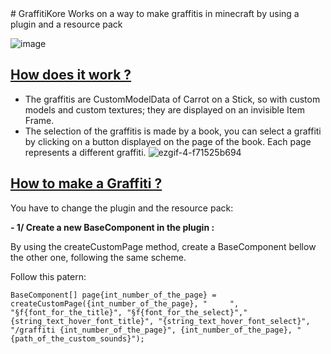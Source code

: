 <meta name="google-site-verification" content="zMb7_mq-2X5Y6_FmzdMLCliCiD6g4whunUlJq_G8Ei8" />
# GraffitiKore
Works on a way to make graffitis in minecraft by using a plugin and a resource pack

![image](https://github.com/user-attachments/assets/82c99938-5273-433a-8faa-7e726a28f1bb)

## <ins>  How does it work ?</ins>

- The graffitis are CustomModelData of Carrot on a Stick, so with custom models and custom textures; they are displayed on an invisible Item Frame.
- The selection of the graffitis is made by a book, you can select a graffiti by clicking on a button displayed on the page of the book. Each page represents a different graffiti.
![ezgif-4-f71525b694](https://github.com/user-attachments/assets/73f8911b-0635-4e86-9b6e-76c926c5ae95)


## <ins>  How to make a Graffiti ?</ins>

You have to change the plugin and the resource pack:

**- 1/ Create a new BaseComponent in the plugin :**

By using the createCustomPage method, create a BaseComponent bellow the other one, following the same scheme.

Follow this patern:

```BaseComponent[] page{int_number_of_the_page} = createCustomPage({int_number_of_the_page}, "     ", "§f{font_for_the_title}", "§f{font_for_the_select}","{string_text_hover_font_title}", "{string_text_hover_font_select}", "/graffiti {int_number_of_the_page}", {int_number_of_the_page}, "{path_of_the_custom_sounds}");```




